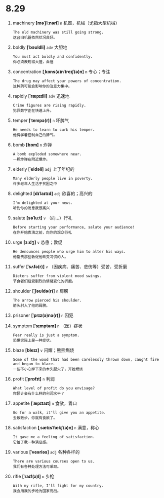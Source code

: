 # 8.29

1. machinery **[məˈʃiːnəri]** `n` 机器，机械（尤指大型机械）

   ```
   The old machinery was still going strong.
   这台旧机器依然状况良好。
   ```

2. boldly **[ˈbəʊldli]** `adv` 大胆地

   ```
   You must act boldly and confidently.
   你必须表现得大胆，自信
   ```

3. concentration **[ˌkɒns(ə)nˈtreɪʃ(ə)n]** `n` 专心；专注

   ```
   The drug may affect your powers of concentration.
   这种药可能会影响你的注意力集中。
   ```

4. rapidly **[ˈræpɪdli]** `adv` 迅速地

   ```
   Crime figures are rising rapidly.
   犯罪数字正在快速上升。
   ```

5. temper **[ˈtempə(r)]** `n` 坏脾气

   ```
   He needs to learn to curb his temper.
   他得学着控制自己的脾气。
   ```

6. bomb **[bɒm]** `n` 炸弹

   ```
   A bomb exploded somewhere near.
   一颗炸弹在附近爆炸。
   ```

7. elderly **[ˈeldəli]** `adj` 上了年纪的

   ```
   Many elderly people live in poverty.
   许多老年人生活于贫困之中
   ```

8. delighted **[dɪˈlaɪtɪd]** `adj` 欣喜的；高兴的

   ```
   I'm delighted at your news.
   听到你的消息我很高兴
   ```

9. salute **[səˈluːt]** `v` （向...）行礼

   ```
   Before starting your performance, salute your audience!
   在你开始表演之前，向你的观众行礼
   ```

10. urge **[ɜːdʒ]** `v` 怂恿；敦促

    ```
    He denounces people who urge him to alter his ways.
    他指责那些敦促他改变习惯的人。
    ```

11. suffer **[ˈsʌfə(r)]** `v` （因疾病、痛苦、悲伤等）受苦，受折磨

    ```
    Dieters suffer from violent mood swings.
    节食者们经受剧烈的情绪变化的折磨。
    ```

12. shoulder **[ˈʃəʊldə(r)]** `n` 肩膀

    ```
    The arrow pierced his shoulder.
    箭头射入了他的肩膀。
    ```

13. prisoner **[ˈprɪz(ə)nə(r)]** `n` 囚犯

14. symptom **[ˈsɪmptəm]** `n` （医）症状

    ```
    Fear really is just a symptom.
    恐惧实际上是一种症状。
    ```

15. blaze **[bleɪz]** `v` 闪耀；熊熊燃烧

    ```
    Some of the wood that had been carelessly thrown down, caught fire and began to blaze.
    一些不小心掉下来的木头起火了，开始燃烧
    ```

16. profit **[ˈprɒfɪt]** `n` 利润

    ```
    What level of profit do you envisage?
    你预计会有什么样的利润水平？
    ```

17. appetite **[ˈæpɪtaɪt]** `n` 食欲，胃口

    ```
    Go for a walk, it'll give you an appetite.
    去散散步，你就有食欲了。
    ```

18. satisfaction **[ˌsætɪsˈfækʃ(ə)n]** `n` 满意，称心

    ```
    It gave me a feeling of satisfaction.
    它给了我一种满足感。
    ```

19. various **[ˈveəriəs]** `adj` 各种各样的

    ```
    There are various courses open to us.
    我们有各种处理方法可采取。
    ```

20. rifle **[ˈraɪf(ə)l]** `n` 步枪
    ```
    With my rifle, I'll fight for my country.
    我会用我的步枪为国家而战。
    ```
